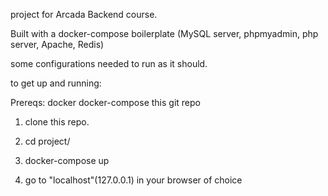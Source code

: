 
project for Arcada Backend course.

Built with a docker-compose boilerplate
(MySQL server, phpmyadmin, php server, Apache, Redis)

some configurations needed to run as it should.

to get up and running: 

Prereqs:
docker
docker-compose
this git repo


1. clone this repo.

2. cd project/

3. docker-compose up

4. go to "localhost"(127.0.0.1) in your browser of choice



